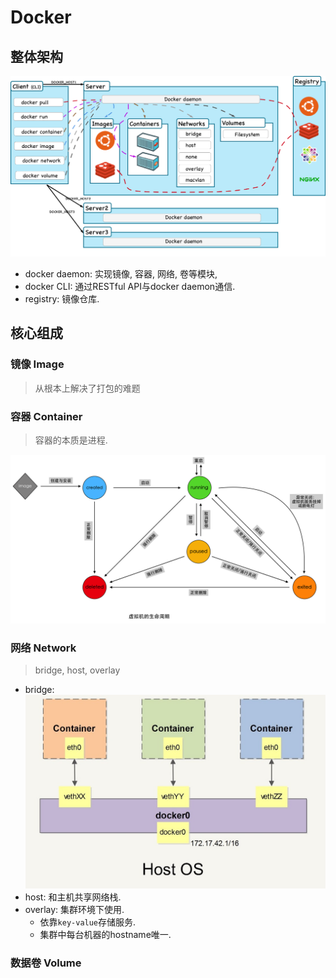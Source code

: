 # Docker

## 整体架构

![架构](./image/docker-engine.png)

- docker daemon: 实现镜像, 容器, 网络, 卷等模块,
- docker CLI:  通过RESTful API与docker daemon通信.
- registry: 镜像仓库.

## 核心组成

### 镜像 Image

> 从根本上解决了打包的难题

### 容器 Container

> 容器的本质是进程.

![container](./image/container.png)

### 网络 Network

> bridge, host, overlay

- bridge: ![bridge](./image/bridge_1.jpg)
- host: 和主机共享网络栈.
- overlay: 集群环境下使用.
    - 依靠`key-value`存储服务.
    - 集群中每台机器的hostname唯一.

### 数据卷 Volume

